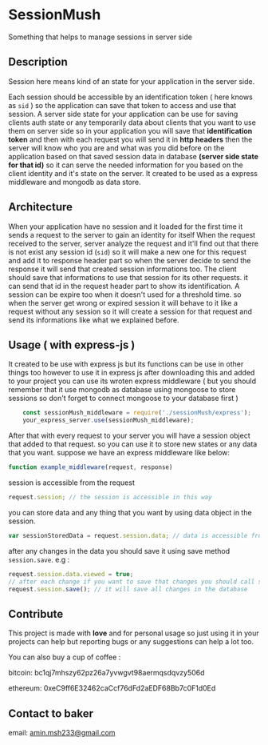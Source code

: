 # SessionMush
Something that helps to manage sessions in server side

## Description
Session here means kind of an state for your application in the server side.

Each session should be accessible by an identification token ( here knows as `sid`  ) so the application can save that token to access and use that session.
A server side state for your application can be use for saving clients auth state or any temporarily data about clients that you want to use them on server side so in your application you will save that **identification token** and then with each request you will send it in **http headers**  then the server will know who you are and what was you did before on the application based on that saved session data in database **(server side state for that id)** so it can serve the needed information for you based on the client identity and it's state on the server.
It created to be used as a express middleware and mongodb as data store.

## Architecture

When your application have no session and it loaded for the first time it sends a request to the server to gain an identity for itself
When the request received to the server, server analyze the request and it'll find out that there is not exist any session id (`sid`) so it will make a new one for this request and add it to response header part so when the server decide to send the response it will send that created session informations too.
The client should save that informations to use that session for its other requests. it can send that id in the request header part to show its identification.
A session can be expire too when it doesn't used for a threshold time. so when the server get wrong or expired session it will behave to it like a request without any session so it will create a session for that request and send its informations like what we explained before.

## Usage ( with express-js )
It created to be use with express js but its functions can be use in other things too however to use it in express js after downloading this and added to your project you can use its wroten express middleware ( but you should remember that it use mongodb as database using mongoose to store sessions so don't forget to connect mongoose to your database first )
```js
	const sessionMush_middleware = require('./sessionMush/express');
	your_express_server.use(sessionMush_middleware);
```

After that with every request to your server you will have a session object that added to that request. so you can use it to store new states or any data that you want. suppose we have an express middleware like below:
```js
function example_middleware(request, response)
```
session is accessible from the request
```js
request.session; // the session is accessible in this way
```
you can store data and any thing that you want by using data object in the session.
```js
var sessionStoredData = request.session.data; // data is accessible from here
```
after any changes in the data you should save it using save method  `session.save`.
e.g :
```js
request.session.data.viewed = true;
// after each change if you want to save that changes you should call save method
request.session.save(); // it will save all changes in the database
```

## Contribute

This project is made with **love**  and for personal usage so just using it in your projects can help but reporting bugs or any suggestions can help a lot too.

You can also buy a cup of coffee :

bitcoin: bc1qj7mhszy62pz26a7yvwgvt98aermqsdqvzy506d

ethereum: 0xeC9ff6E32462caCcf76dFd2aEDF68Bb7c0F1d0Ed

## Contact to baker

email: amin.msh233@gmail.com
